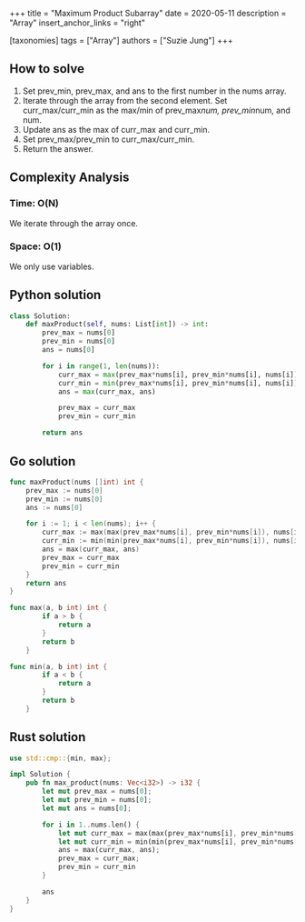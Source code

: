 +++
title = "Maximum Product Subarray"
date = 2020-05-11
description = "Array"
insert_anchor_links = "right"

[taxonomies]
tags = ["Array"]
authors = ["Suzie Jung"]
+++

## How to solve

1. Set prev_min, prev_max, and ans to the first number in the nums array.
2. Iterate through the array from the second element. Set curr_max/curr_min as the max/min of prev_max*num, prev_min*num, and num.
3. Update ans as the max of curr_max and curr_min.
4. Set prev_max/prev_min to curr_max/curr_min.
5. Return the answer.

## Complexity Analysis

### Time: O(N)

We iterate through the array once.

### Space: O(1)

We only use variables.

## Python solution

```python
class Solution:
    def maxProduct(self, nums: List[int]) -> int:
        prev_max = nums[0]
        prev_min = nums[0]
        ans = nums[0]

        for i in range(1, len(nums)):
            curr_max = max(prev_max*nums[i], prev_min*nums[i], nums[i])
            curr_min = min(prev_max*nums[i], prev_min*nums[i], nums[i])
            ans = max(curr_max, ans)

            prev_max = curr_max
            prev_min = curr_min

        return ans
```

## Go solution

```go
func maxProduct(nums []int) int {
    prev_max := nums[0]
    prev_min := nums[0]
    ans := nums[0]

    for i := 1; i < len(nums); i++ {
        curr_max := max(max(prev_max*nums[i], prev_min*nums[i]), nums[i])
        curr_min := min(min(prev_max*nums[i], prev_min*nums[i]), nums[i])
        ans = max(curr_max, ans)
        prev_max = curr_max
        prev_min = curr_min
    }
    return ans
}

func max(a, b int) int {
        if a > b {
            return a
        }
        return b
    }

func min(a, b int) int {
        if a < b {
            return a
        }
        return b
    }
```

## Rust solution

```rust
use std::cmp::{min, max};

impl Solution {
    pub fn max_product(nums: Vec<i32>) -> i32 {
        let mut prev_max = nums[0];
        let mut prev_min = nums[0];
        let mut ans = nums[0];

        for i in 1..nums.len() {
            let mut curr_max = max(max(prev_max*nums[i], prev_min*nums[i]), nums[i]);
            let mut curr_min = min(min(prev_max*nums[i], prev_min*nums[i]), nums[i]);
            ans = max(curr_max, ans);
            prev_max = curr_max;
            prev_min = curr_min
        }

        ans
    }
}
```
